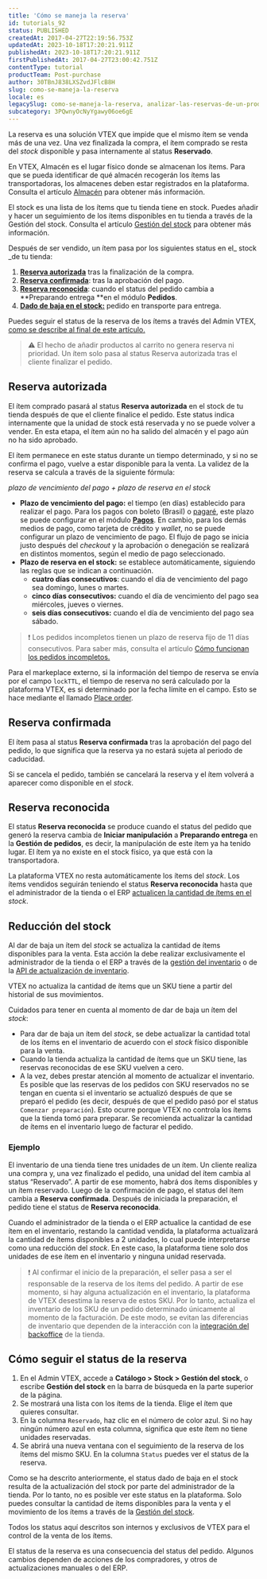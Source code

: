 ```yaml
---
title: 'Cómo se maneja la reserva'
id: tutorials_92
status: PUBLISHED
createdAt: 2017-04-27T22:19:56.753Z
updatedAt: 2023-10-18T17:20:21.911Z
publishedAt: 2023-10-18T17:20:21.911Z
firstPublishedAt: 2017-04-27T23:00:42.751Z
contentType: tutorial
productTeam: Post-purchase
author: 30TBnJ838LXSZvdJFlcB8H
slug: como-se-maneja-la-reserva
locale: es
legacySlug: como-se-maneja-la-reserva, analizar-las-reservas-de-un-producto
subcategory: 3PQwnyOcNyYgawy06oe6gE
---
```


La reserva es una solución VTEX que impide que el mismo ítem se venda más de una vez. Una vez finalizada la compra, el ítem comprado se resta del _stock_ disponible y pasa internamente al status **Reservado**.

<div class = "alert alert-info">
En VTEX, Almacén es el lugar físico donde se almacenan los ítems. Para que se pueda identificar de qué almacén recogerán los ítems las transportadoras, los almacenes deben estar registrados en la plataforma. Consulta el artículo <a href="https://help.vtex.com/es/tutorial/almacen--6oIxvsVDTtGpO7y6zwhGpb">Almacén</a> para obtener más información. 
<p>El stock es una lista de los ítems que tu tienda tiene en stock. Puedes añadir y hacer un seguimiento de los ítems disponibles en tu tienda a través de la Gestión del stock. Consulta el artículo <a href="https://help.vtex.com/es/tutorial/gestionar-items-en-inventario--tutorials_139">Gestión del stock</a> para obtener más información.
</div>

Después de ser vendido, un ítem pasa por los siguientes status en el_ stock _de tu tienda:

1. **[Reserva autorizada](https://help.vtex.com/es/tutorial/como-se-maneja-la-reserva--tutorials_92#reserva-autorizada)** tras la finalización de la compra.
2. **[Reserva confirmada](https://help.vtex.com/es/tutorial/como-se-maneja-la-reserva--tutorials_92#reserva-confirmada)**: tras la aprobación del pago.
3. **[Reserva reconocida](https://help.vtex.com/es/tutorial/como-se-maneja-la-reserva--tutorials_92#reserva-reconocida)**: cuando el status del pedido cambia a **Preparando entrega **en el módulo **Pedidos**.
4. **[Dado de baja en el stock:](https://help.vtex.com/es/tutorial/como-se-maneja-la-reserva--tutorials_92#dado-de-baja-en-el-stock)** pedido en transporte para entrega.

Puedes seguir el status de la reserva de los ítems a través del Admin VTEX, [como se describe al final de este artículo. ](https://help.vtex.com/es/tutorial/como-se-maneja-la-reserva--tutorials_92#como-seguir-el-status-de-la-reserva)

>⚠️ El hecho de añadir productos al carrito no genera reserva ni prioridad. Un ítem solo pasa al status Reserva autorizada tras el cliente finalizar el pedido.

## Reserva autorizada

El ítem comprado pasará al status **Reserva autorizada** en el stock de tu tienda después de que el cliente finalice el pedido. Este status indica internamente que la unidad de stock está reservada y no se puede volver a vender. En esta etapa, el ítem aún no ha salido del almacén y el pago aún no ha sido aprobado.

El ítem permanece en este status durante un tiempo determinado, y si no se confirma el pago, vuelve a estar disponible para la venta. La validez de la reserva se calcula a través de la siguiente fórmula:

_plazo de vencimiento del pago + plazo de reserva en el stock_

* **Plazo de vencimiento del pago:** el tiempo (en días) establecido para realizar el pago. Para los pagos con boleto (Brasil) o [pagaré](https://help.vtex.com/es/tutorial/configurar-pagamentos-com-promissoria--5pW7avTwtyQcMu4uiW8quQ#configurar-pagare), este plazo se puede configurar en el módulo **[Pagos](https://help.vtex.com/es/tracks/pagamentos--6GAS7ZzGAm7AGoEAwDbwJG/kdPbEIWf8Xq8tESQvViMB)**. En cambio, para los demás medios de pago, como tarjeta de crédito y _wallet_, no se puede configurar un plazo de vencimiento de pago. El flujo de pago se inicia justo después del _checkout_ y la aprobación o denegación se realizará en distintos momentos, según el medio de pago seleccionado.
* **Plazo de reserva en el stock:** se establece automáticamente, siguiendo las reglas que se indican a continuación.
    * **cuatro días consecutivos**: cuando el día de vencimiento del pago sea domingo, lunes o martes.
    * **cinco días consecutivos:** cuando el día de vencimiento del pago sea miércoles, jueves o viernes.
    * **seis días consecutivos:** cuando el día de vencimiento del pago sea sábado.

>❗ Los pedidos incompletos tienen un plazo de reserva fijo de 11 días consecutivos. Para saber más, consulta el artículo [Cómo funcionan los pedidos incompletos.](https://help.vtex.com/es/tutorial/como-encontrar-un-pedido--tutorials_294)

Para el markeplace externo, si la información del tiempo de reserva se envía por el campo `lockTTL`, el tiempo de reserva no será calculado por la plataforma VTEX, es si determinado por la fecha límite en el campo. Esto se hace mediante el llamado [Place order](https://developers.vtex.com/docs/api-reference/checkout-api#put-/api/checkout/pub/orders).

## Reserva confirmada

El ítem pasa al status **Reserva confirmada** tras la aprobación del pago del pedido, lo que significa que la reserva ya no estará sujeta al periodo de caducidad. 

Si se cancela el pedido, también se cancelará la reserva y el ítem volverá a aparecer como disponible en el _stock_.

## Reserva reconocida

El status **Reserva reconocida** se produce cuando el status del pedido que generó la reserva cambia de **Iniciar manipulación** a **Preparando entrega** en la **Gestión de pedidos**, es decir, la manipulación de este ítem ya ha tenido lugar. El ítem ya no existe en el stock físico, ya que está con la transportadora. 

La plataforma VTEX no resta automáticamente los ítems del _stock_. Los ítems vendidos seguirán teniendo el status **Reserva reconocida** hasta que el administrador de la tienda o el ERP
[actualicen la cantidad de ítems en el](#dado-de-baja-en-el-stock) _stock_.

## Reducción del stock

Al dar de baja un ítem del _stock_ se actualiza la cantidad de ítems disponibles para la venta. Esta acción la debe realizar exclusivamente el administrador de la tienda o el ERP a través de la [gestión del inventario](https://help.vtex.com/es/tutorial/gerenciar-itens-em-estoque--tutorials_139) o de la [API de actualización de inventario](https://developers.vtex.com/vtex-rest-api/reference/updateinventorybyskuandwarehouse).

VTEX no actualiza la cantidad de ítems que un SKU tiene a partir del historial de sus movimientos.

Cuidados para tener en cuenta al momento de dar de baja un ítem del _stock_:

- Para dar de baja un ítem del _stock_, se debe actualizar la cantidad total de los ítems en el inventario de acuerdo con el _stock_ físico disponible para la venta.
- Cuando la tienda actualiza la cantidad de ítems que un SKU tiene, las reservas reconocidas de ese SKU vuelven a cero. 
- A la vez, debes prestar atención al momento de actualizar el inventario. Es posible que las reservas de los pedidos con SKU reservados no se tengan en cuenta si el inventario se actualizó después de que se preparó el pedido (es decir, después de que el pedido pasó por el status `Comenzar preparación`). Esto ocurre porque VTEX no controla los ítems que la tienda tomó para preparar.  Se recomienda actualizar la cantidad de ítems en el inventario luego de facturar el pedido.

### Ejemplo

El inventario de una tienda tiene tres unidades de un ítem. Un cliente realiza una compra y, una vez finalizado el pedido, una unidad del ítem cambia al status “Reservado”. A partir de ese momento, habrá dos ítems disponibles y un ítem reservado. Luego de la confirmación de pago, el status del ítem cambia a **Reserva confirmada**. Después de iniciada la preparación, el pedido tiene el status de **Reserva reconocida**. 

Cuando el administrador de la tienda o el ERP actualice la cantidad de ese ítem en el inventario, restando la cantidad vendida, la plataforma actualizará la cantidad de ítems disponibles a 2 unidades, lo cual puede interpretarse como una reducción del _stock_. En este caso, la plataforma tiene solo dos unidades de ese ítem en el inventario y ninguna unidad reservada.

>❗ Al confirmar el inicio de la preparación, el seller pasa a ser el responsable de la reserva de los ítems del pedido. A partir de ese momento, si hay alguna actualización en el inventario, la plataforma de VTEX desestima la reserva de estos SKU. Por lo tanto, actualiza el inventario de los SKU de un pedido determinado únicamente al momento de la facturación. De este modo, se evitan las diferencias de inventario que dependen de la interacción con la [integración del backoffice](https://developers.vtex.com/vtex-rest-api/docs/erp-integration-guide) de la tienda.

## Cómo seguir el status de la reserva

1. En el Admin VTEX, accede a **Catálogo > Stock > Gestión del stock**, o escribe **Gestión del stock** en la barra de búsqueda en la parte superior de la página.
2. Se mostrará una lista con los ítems de la tienda. Elige el ítem que quieres consultar.
3. En la columna `Reservado`, haz clic en el número de color azul. Si no hay ningún número azul en esta columna, significa que este ítem no tiene unidades reservadas.
4. Se abrirá una nueva ventana con el seguimiento de la reserva de los ítems del mismo SKU. En la columna `Status` puedes ver el status de la reserva.

Como se ha descrito anteriormente, el status dado de baja en el stock resulta de la actualización del stock por parte del administrador de la tienda. Por lo tanto, no es posible ver este status en la plataforma. Solo puedes consultar la cantidad de ítems disponibles para la venta y el movimiento de los ítems a través de la [Gestión del stock](https://help.vtex.com/es/tutorial/gestionar-items-en-inventario--tutorials_139).

<div class = "alert alert-info">
Todos los status aquí descritos son internos y exclusivos de VTEX para el control de la venta de los ítems.
<p>El status de la reserva es una consecuencia del status del pedido. Algunos cambios dependen de acciones de los compradores, y otros de actualizaciones manuales o del ERP.
</div>

